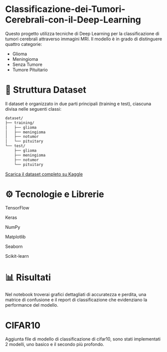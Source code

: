 # Classificazione-dei-Tumori-Cerebrali-con-il-Deep-Learning
Questo progetto utilizza tecniche di Deep Learning per la classificazione di tumori cerebrali attraverso immagini MRI. Il modello è in grado di distinguere quattro categorie:
* Glioma
* Meningioma
* Senza Tumore
* Tumore Pituitario

# 📂 Struttura Dataset

Il dataset è organizzato in due parti principali (training e test), ciascuna divisa nelle seguenti classi:

```bash
dataset/
├── training/
│   ├── glioma
│   ├── meningioma
│   ├── notumor
│   └── pituitary
└── test/
    ├── glioma
    ├── meningioma
    ├── notumor
    └── pituitary
```
[Scarica il dataset completo su Kaggle](https://www.kaggle.com/datasets/masoudnickparvar/brain-tumor-mri-dataset)

# ⚙️ Tecnologie e Librerie

TensorFlow

Keras

NumPy

Matplotlib

Seaborn

Scikit-learn

# 📊 Risultati

Nel notebook troverai grafici dettagliati di accuratezza e perdita, una matrice di confusione e il report di classificazione che evidenziano la performance del modello.

# CIFAR10
Aggiunta file di modello di classificazione di cifar10, sono stati implementati 2 modelli, uno basico e il secondo più profondo.
